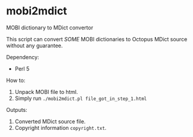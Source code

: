 # mobi2mdict
MOBI dictionary to MDict convertor

This script can convert *SOME* MOBI dictionaries to Octopus MDict source without any guarantee.

Dependency:

* Perl 5

How to:

1. Unpack MOBI file to html.
2. Simply run `./mobi2mdict.pl file_got_in_step_1.html`

Outputs:

1. Converted MDict source file.
2. Copyright information `copyright.txt`.
